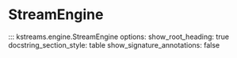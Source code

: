 # StreamEngine

::: kstreams.engine.StreamEngine
    options:
        show_root_heading: true
        docstring_section_style: table
        show_signature_annotations: false

